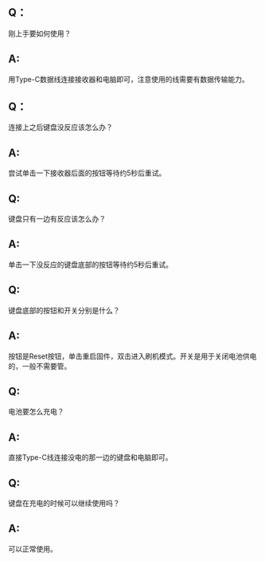 ## Q：
刚上手要如何使用？
## A:
用Type-C数据线连接接收器和电脑即可，注意使用的线需要有数据传输能力。

## Q：
连接上之后键盘没反应该怎么办？
## A:
尝试单击一下接收器后面的按钮等待约5秒后重试。

## Q:
键盘只有一边有反应该怎么办？
## A:
单击一下没反应的键盘底部的按钮等待约5秒后重试。

## Q:
键盘底部的按钮和开关分别是什么？
## A:
按钮是Reset按钮，单击重启固件，双击进入刷机模式。开关是用于关闭电池供电的，一般不需要管。

## Q:
电池要怎么充电？
## A:
直接Type-C线连接没电的那一边的键盘和电脑即可。

## Q:
键盘在充电的时候可以继续使用吗？
## A:
可以正常使用。